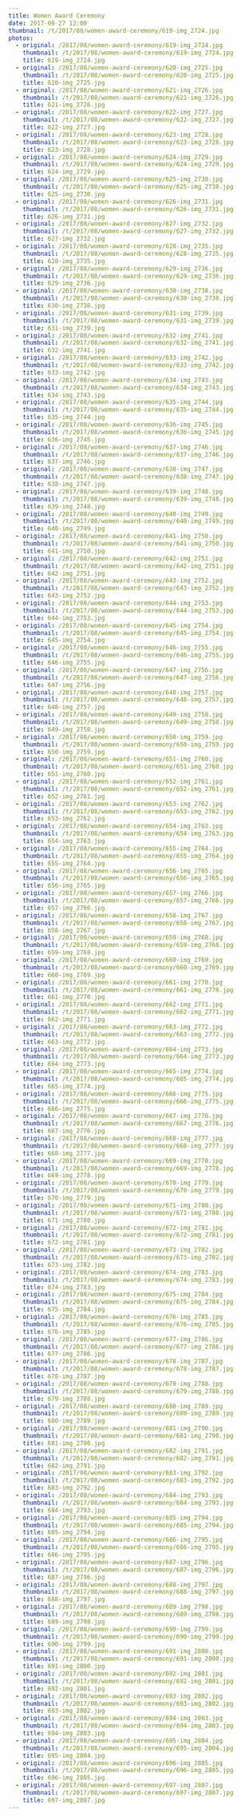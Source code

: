 ```yaml
---
title: Women Award Ceremony
date: 2017-08-27 12:00
thumbnail: /t/2017/08/women-award-ceremony/619-img_2724.jpg
photos:
  - original: /2017/08/women-award-ceremony/619-img_2724.jpg
    thumbnail: /t/2017/08/women-award-ceremony/619-img_2724.jpg
    title: 619-img_2724.jpg
  - original: /2017/08/women-award-ceremony/620-img_2725.jpg
    thumbnail: /t/2017/08/women-award-ceremony/620-img_2725.jpg
    title: 620-img_2725.jpg
  - original: /2017/08/women-award-ceremony/621-img_2726.jpg
    thumbnail: /t/2017/08/women-award-ceremony/621-img_2726.jpg
    title: 621-img_2726.jpg
  - original: /2017/08/women-award-ceremony/622-img_2727.jpg
    thumbnail: /t/2017/08/women-award-ceremony/622-img_2727.jpg
    title: 622-img_2727.jpg
  - original: /2017/08/women-award-ceremony/623-img_2728.jpg
    thumbnail: /t/2017/08/women-award-ceremony/623-img_2728.jpg
    title: 623-img_2728.jpg
  - original: /2017/08/women-award-ceremony/624-img_2729.jpg
    thumbnail: /t/2017/08/women-award-ceremony/624-img_2729.jpg
    title: 624-img_2729.jpg
  - original: /2017/08/women-award-ceremony/625-img_2730.jpg
    thumbnail: /t/2017/08/women-award-ceremony/625-img_2730.jpg
    title: 625-img_2730.jpg
  - original: /2017/08/women-award-ceremony/626-img_2731.jpg
    thumbnail: /t/2017/08/women-award-ceremony/626-img_2731.jpg
    title: 626-img_2731.jpg
  - original: /2017/08/women-award-ceremony/627-img_2732.jpg
    thumbnail: /t/2017/08/women-award-ceremony/627-img_2732.jpg
    title: 627-img_2732.jpg
  - original: /2017/08/women-award-ceremony/628-img_2735.jpg
    thumbnail: /t/2017/08/women-award-ceremony/628-img_2735.jpg
    title: 628-img_2735.jpg
  - original: /2017/08/women-award-ceremony/629-img_2736.jpg
    thumbnail: /t/2017/08/women-award-ceremony/629-img_2736.jpg
    title: 629-img_2736.jpg
  - original: /2017/08/women-award-ceremony/630-img_2738.jpg
    thumbnail: /t/2017/08/women-award-ceremony/630-img_2738.jpg
    title: 630-img_2738.jpg
  - original: /2017/08/women-award-ceremony/631-img_2739.jpg
    thumbnail: /t/2017/08/women-award-ceremony/631-img_2739.jpg
    title: 631-img_2739.jpg
  - original: /2017/08/women-award-ceremony/632-img_2741.jpg
    thumbnail: /t/2017/08/women-award-ceremony/632-img_2741.jpg
    title: 632-img_2741.jpg
  - original: /2017/08/women-award-ceremony/633-img_2742.jpg
    thumbnail: /t/2017/08/women-award-ceremony/633-img_2742.jpg
    title: 633-img_2742.jpg
  - original: /2017/08/women-award-ceremony/634-img_2743.jpg
    thumbnail: /t/2017/08/women-award-ceremony/634-img_2743.jpg
    title: 634-img_2743.jpg
  - original: /2017/08/women-award-ceremony/635-img_2744.jpg
    thumbnail: /t/2017/08/women-award-ceremony/635-img_2744.jpg
    title: 635-img_2744.jpg
  - original: /2017/08/women-award-ceremony/636-img_2745.jpg
    thumbnail: /t/2017/08/women-award-ceremony/636-img_2745.jpg
    title: 636-img_2745.jpg
  - original: /2017/08/women-award-ceremony/637-img_2746.jpg
    thumbnail: /t/2017/08/women-award-ceremony/637-img_2746.jpg
    title: 637-img_2746.jpg
  - original: /2017/08/women-award-ceremony/638-img_2747.jpg
    thumbnail: /t/2017/08/women-award-ceremony/638-img_2747.jpg
    title: 638-img_2747.jpg
  - original: /2017/08/women-award-ceremony/639-img_2748.jpg
    thumbnail: /t/2017/08/women-award-ceremony/639-img_2748.jpg
    title: 639-img_2748.jpg
  - original: /2017/08/women-award-ceremony/640-img_2749.jpg
    thumbnail: /t/2017/08/women-award-ceremony/640-img_2749.jpg
    title: 640-img_2749.jpg
  - original: /2017/08/women-award-ceremony/641-img_2750.jpg
    thumbnail: /t/2017/08/women-award-ceremony/641-img_2750.jpg
    title: 641-img_2750.jpg
  - original: /2017/08/women-award-ceremony/642-img_2751.jpg
    thumbnail: /t/2017/08/women-award-ceremony/642-img_2751.jpg
    title: 642-img_2751.jpg
  - original: /2017/08/women-award-ceremony/643-img_2752.jpg
    thumbnail: /t/2017/08/women-award-ceremony/643-img_2752.jpg
    title: 643-img_2752.jpg
  - original: /2017/08/women-award-ceremony/644-img_2753.jpg
    thumbnail: /t/2017/08/women-award-ceremony/644-img_2753.jpg
    title: 644-img_2753.jpg
  - original: /2017/08/women-award-ceremony/645-img_2754.jpg
    thumbnail: /t/2017/08/women-award-ceremony/645-img_2754.jpg
    title: 645-img_2754.jpg
  - original: /2017/08/women-award-ceremony/646-img_2755.jpg
    thumbnail: /t/2017/08/women-award-ceremony/646-img_2755.jpg
    title: 646-img_2755.jpg
  - original: /2017/08/women-award-ceremony/647-img_2756.jpg
    thumbnail: /t/2017/08/women-award-ceremony/647-img_2756.jpg
    title: 647-img_2756.jpg
  - original: /2017/08/women-award-ceremony/648-img_2757.jpg
    thumbnail: /t/2017/08/women-award-ceremony/648-img_2757.jpg
    title: 648-img_2757.jpg
  - original: /2017/08/women-award-ceremony/649-img_2758.jpg
    thumbnail: /t/2017/08/women-award-ceremony/649-img_2758.jpg
    title: 649-img_2758.jpg
  - original: /2017/08/women-award-ceremony/650-img_2759.jpg
    thumbnail: /t/2017/08/women-award-ceremony/650-img_2759.jpg
    title: 650-img_2759.jpg
  - original: /2017/08/women-award-ceremony/651-img_2760.jpg
    thumbnail: /t/2017/08/women-award-ceremony/651-img_2760.jpg
    title: 651-img_2760.jpg
  - original: /2017/08/women-award-ceremony/652-img_2761.jpg
    thumbnail: /t/2017/08/women-award-ceremony/652-img_2761.jpg
    title: 652-img_2761.jpg
  - original: /2017/08/women-award-ceremony/653-img_2762.jpg
    thumbnail: /t/2017/08/women-award-ceremony/653-img_2762.jpg
    title: 653-img_2762.jpg
  - original: /2017/08/women-award-ceremony/654-img_2763.jpg
    thumbnail: /t/2017/08/women-award-ceremony/654-img_2763.jpg
    title: 654-img_2763.jpg
  - original: /2017/08/women-award-ceremony/655-img_2764.jpg
    thumbnail: /t/2017/08/women-award-ceremony/655-img_2764.jpg
    title: 655-img_2764.jpg
  - original: /2017/08/women-award-ceremony/656-img_2765.jpg
    thumbnail: /t/2017/08/women-award-ceremony/656-img_2765.jpg
    title: 656-img_2765.jpg
  - original: /2017/08/women-award-ceremony/657-img_2766.jpg
    thumbnail: /t/2017/08/women-award-ceremony/657-img_2766.jpg
    title: 657-img_2766.jpg
  - original: /2017/08/women-award-ceremony/658-img_2767.jpg
    thumbnail: /t/2017/08/women-award-ceremony/658-img_2767.jpg
    title: 658-img_2767.jpg
  - original: /2017/08/women-award-ceremony/659-img_2768.jpg
    thumbnail: /t/2017/08/women-award-ceremony/659-img_2768.jpg
    title: 659-img_2768.jpg
  - original: /2017/08/women-award-ceremony/660-img_2769.jpg
    thumbnail: /t/2017/08/women-award-ceremony/660-img_2769.jpg
    title: 660-img_2769.jpg
  - original: /2017/08/women-award-ceremony/661-img_2770.jpg
    thumbnail: /t/2017/08/women-award-ceremony/661-img_2770.jpg
    title: 661-img_2770.jpg
  - original: /2017/08/women-award-ceremony/662-img_2771.jpg
    thumbnail: /t/2017/08/women-award-ceremony/662-img_2771.jpg
    title: 662-img_2771.jpg
  - original: /2017/08/women-award-ceremony/663-img_2772.jpg
    thumbnail: /t/2017/08/women-award-ceremony/663-img_2772.jpg
    title: 663-img_2772.jpg
  - original: /2017/08/women-award-ceremony/664-img_2773.jpg
    thumbnail: /t/2017/08/women-award-ceremony/664-img_2773.jpg
    title: 664-img_2773.jpg
  - original: /2017/08/women-award-ceremony/665-img_2774.jpg
    thumbnail: /t/2017/08/women-award-ceremony/665-img_2774.jpg
    title: 665-img_2774.jpg
  - original: /2017/08/women-award-ceremony/666-img_2775.jpg
    thumbnail: /t/2017/08/women-award-ceremony/666-img_2775.jpg
    title: 666-img_2775.jpg
  - original: /2017/08/women-award-ceremony/667-img_2776.jpg
    thumbnail: /t/2017/08/women-award-ceremony/667-img_2776.jpg
    title: 667-img_2776.jpg
  - original: /2017/08/women-award-ceremony/668-img_2777.jpg
    thumbnail: /t/2017/08/women-award-ceremony/668-img_2777.jpg
    title: 668-img_2777.jpg
  - original: /2017/08/women-award-ceremony/669-img_2778.jpg
    thumbnail: /t/2017/08/women-award-ceremony/669-img_2778.jpg
    title: 669-img_2778.jpg
  - original: /2017/08/women-award-ceremony/670-img_2779.jpg
    thumbnail: /t/2017/08/women-award-ceremony/670-img_2779.jpg
    title: 670-img_2779.jpg
  - original: /2017/08/women-award-ceremony/671-img_2780.jpg
    thumbnail: /t/2017/08/women-award-ceremony/671-img_2780.jpg
    title: 671-img_2780.jpg
  - original: /2017/08/women-award-ceremony/672-img_2781.jpg
    thumbnail: /t/2017/08/women-award-ceremony/672-img_2781.jpg
    title: 672-img_2781.jpg
  - original: /2017/08/women-award-ceremony/673-img_2782.jpg
    thumbnail: /t/2017/08/women-award-ceremony/673-img_2782.jpg
    title: 673-img_2782.jpg
  - original: /2017/08/women-award-ceremony/674-img_2783.jpg
    thumbnail: /t/2017/08/women-award-ceremony/674-img_2783.jpg
    title: 674-img_2783.jpg
  - original: /2017/08/women-award-ceremony/675-img_2784.jpg
    thumbnail: /t/2017/08/women-award-ceremony/675-img_2784.jpg
    title: 675-img_2784.jpg
  - original: /2017/08/women-award-ceremony/676-img_2785.jpg
    thumbnail: /t/2017/08/women-award-ceremony/676-img_2785.jpg
    title: 676-img_2785.jpg
  - original: /2017/08/women-award-ceremony/677-img_2786.jpg
    thumbnail: /t/2017/08/women-award-ceremony/677-img_2786.jpg
    title: 677-img_2786.jpg
  - original: /2017/08/women-award-ceremony/678-img_2787.jpg
    thumbnail: /t/2017/08/women-award-ceremony/678-img_2787.jpg
    title: 678-img_2787.jpg
  - original: /2017/08/women-award-ceremony/679-img_2788.jpg
    thumbnail: /t/2017/08/women-award-ceremony/679-img_2788.jpg
    title: 679-img_2788.jpg
  - original: /2017/08/women-award-ceremony/680-img_2789.jpg
    thumbnail: /t/2017/08/women-award-ceremony/680-img_2789.jpg
    title: 680-img_2789.jpg
  - original: /2017/08/women-award-ceremony/681-img_2790.jpg
    thumbnail: /t/2017/08/women-award-ceremony/681-img_2790.jpg
    title: 681-img_2790.jpg
  - original: /2017/08/women-award-ceremony/682-img_2791.jpg
    thumbnail: /t/2017/08/women-award-ceremony/682-img_2791.jpg
    title: 682-img_2791.jpg
  - original: /2017/08/women-award-ceremony/683-img_2792.jpg
    thumbnail: /t/2017/08/women-award-ceremony/683-img_2792.jpg
    title: 683-img_2792.jpg
  - original: /2017/08/women-award-ceremony/684-img_2793.jpg
    thumbnail: /t/2017/08/women-award-ceremony/684-img_2793.jpg
    title: 684-img_2793.jpg
  - original: /2017/08/women-award-ceremony/685-img_2794.jpg
    thumbnail: /t/2017/08/women-award-ceremony/685-img_2794.jpg
    title: 685-img_2794.jpg
  - original: /2017/08/women-award-ceremony/686-img_2795.jpg
    thumbnail: /t/2017/08/women-award-ceremony/686-img_2795.jpg
    title: 686-img_2795.jpg
  - original: /2017/08/women-award-ceremony/687-img_2796.jpg
    thumbnail: /t/2017/08/women-award-ceremony/687-img_2796.jpg
    title: 687-img_2796.jpg
  - original: /2017/08/women-award-ceremony/688-img_2797.jpg
    thumbnail: /t/2017/08/women-award-ceremony/688-img_2797.jpg
    title: 688-img_2797.jpg
  - original: /2017/08/women-award-ceremony/689-img_2798.jpg
    thumbnail: /t/2017/08/women-award-ceremony/689-img_2798.jpg
    title: 689-img_2798.jpg
  - original: /2017/08/women-award-ceremony/690-img_2799.jpg
    thumbnail: /t/2017/08/women-award-ceremony/690-img_2799.jpg
    title: 690-img_2799.jpg
  - original: /2017/08/women-award-ceremony/691-img_2800.jpg
    thumbnail: /t/2017/08/women-award-ceremony/691-img_2800.jpg
    title: 691-img_2800.jpg
  - original: /2017/08/women-award-ceremony/692-img_2801.jpg
    thumbnail: /t/2017/08/women-award-ceremony/692-img_2801.jpg
    title: 692-img_2801.jpg
  - original: /2017/08/women-award-ceremony/693-img_2802.jpg
    thumbnail: /t/2017/08/women-award-ceremony/693-img_2802.jpg
    title: 693-img_2802.jpg
  - original: /2017/08/women-award-ceremony/694-img_2803.jpg
    thumbnail: /t/2017/08/women-award-ceremony/694-img_2803.jpg
    title: 694-img_2803.jpg
  - original: /2017/08/women-award-ceremony/695-img_2804.jpg
    thumbnail: /t/2017/08/women-award-ceremony/695-img_2804.jpg
    title: 695-img_2804.jpg
  - original: /2017/08/women-award-ceremony/696-img_2805.jpg
    thumbnail: /t/2017/08/women-award-ceremony/696-img_2805.jpg
    title: 696-img_2805.jpg
  - original: /2017/08/women-award-ceremony/697-img_2807.jpg
    thumbnail: /t/2017/08/women-award-ceremony/697-img_2807.jpg
    title: 697-img_2807.jpg
---
```

